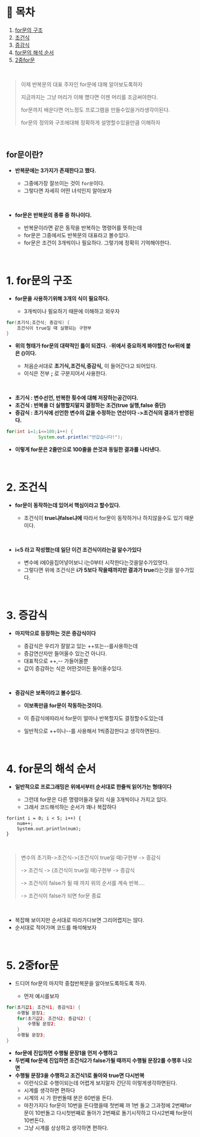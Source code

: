 # 🔖 목차
1. [for문의 구조](#1-for문의-구조)<br/>
2. [조건식](#2-조건식)<br/>
3. [증감식](#3-증감식)<br/>
4. [for문의 해석 순서](#4-for문의-해석-순서)<br/>
5. [2중for문](#5-2중for문)<br/>



<br/>

> 이제 반복문의 대표 주자인 for문에 대해 알아보도록하자
> 
> 지금까지는 그냥 머리가 이해 헀다면 이젠 머리를 조금써야한다.
> 
> for문까지 배운다면 어느정도 프로그램을 만들수있을거라생각이된다.
> 
> for문의 정의와 구조에대해 정확하게 설명할수있을만큼 이해하자

<br/>


## for문이란?
- **반복문에는 3가지가 존재한다고 했다.**

  - 그중에가장 잘쓰이는 것이 <code>for문</code>이다.
  - 그렇다면 자세히 어떤 녀석인지 알아보자

<br/>


- **for문은 반복문의 종류 중 하나이다.**

  - 반복문이라면 같은 동작을 반복하는 명령어를 뜻하는데
  - for문은 그중에서도 반복문의 대표라고 볼수있다.
  - for문은 조건이 3개씩이나 필요하다. 그렇기에 정확히 기억해야한다.

<br/>

# 1. for문의 구조
- **for문을 사용하기위해 3개의 식이 필요하다.**

  - 3개씩이나 필요하기 때문에 이해하고 외우자

```java
for(초기식;조건식; 증감식) {
	조건식이 true일 때 실행되는 구현부
}
```
- **위의 형태가 for문의 대략적인 틀이 되겠다.**
-**위에서 중요하게 봐야할건 for뒤에 붙은 ()이다.**

  - 처음순서대로 **초기식,조건식,증감식,** 이 들어간다고 되어있다.
  - 이식은 전부 **;** 로 구분지어서 사용한다.

<br/>

- **초기식 : 변수선언, 반복한 횟수에 대해 저장하는공간이다.**
- **조건식 : 반복을 더 실행할지말지 결정하는 조건(true 실행,false 중단)**
- **증감식 : 초기식에 선언한 변수의 값을 수정하는 연산이다 ->조건식의 결과가 반영된다.**

```java
for(int i=1;i<=100;i++) {
			System.out.println("반갑습니다!");
```
- **이렇게 for문은 2줄만으로 100줄을 쓴것과 동일한 결과를 나타낸다.**

<br/>

# 2. 조건식

- **for문이 동작하는데 있어서 핵심이라고 할수있다.**

  - 조건식이 **true냐false냐에** 따라서 for문이 동작하거나 하지않을수도 있기 때문이다.

<br/>

- **i<5 라고 작성했는데 일단 이건 조건식이라는걸 알수가있다**

  - 변수에 i에0을집어넣어보니 i는0부터 시작한다는것을알수가있엇다.
  - 그렇다면 위에 조건식은 **i가 5보다 작을때까지만 결과가 true**라는것을 알수가있다.

<br/>


# 3. 증감식
- **마지막으로 등장하는 것은 증감식이다**

  - 증감식은 우리가 잘알고 있는 ++또는--를사용하는데
  - 증감연산자만 들어올수 있는건 아니다.
  - 대표적으로 ++,-- 가들어올뿐
  - 값이 증감하는 식은 어떤것이든 들어올수있다.

<br/>

- **증감식은 보폭이라고 볼수있다.**

  - **이보폭만큼  for문이 작동하는것이다.**
  - 이 증감식에따라서 for문이 얼마나 반복할지도 결정할수도있는데

  - 일반적으로  ++이나--를 사용해서 1씩증감한다고 생각하면된다.

<br/>

# 4. for문의 해석 순서

- **일반적으로 프로그래밍은 위에서부터 순서대로 한줄씩 읽어가는 형태이다**

  - 그런데 for문은 다른 명령어들과 달리 식을 3개씩이나 가지고 있다.
  - 그래서 코드해석하는 순서가 꽤나 복잡하다

```javaint num = 0;
for(int i = 0; i < 5; i++) {
	num++;
    System.out.println(num);
}
```
<br/>


> 변수의 초기화->조건식->(조건식이 true일 때)구현부 -> 증감식
> 
> -> 조건식 -> (조건식이 true일 때)구현부 -> 증감식
> 
> -> 조건식이 false가 될 때 까지 위의 순서를 계속 반복....
> 
> -> 조건식이 false가 되면 for문 종료

<br/>

- 복잡해 보이지만 순서대로 따라가다보면 그리어렵지는 않다.
- 순서대로 적어가며 코드를 해석해보자

<br/>

# 5. 2중for문

- 드디어 for문의 마지막 중첩반복문을 알아보도록하도록 하자.

	- 먼저 예시를보자

```java
for(초기값1; 조건식1; 증감식1) {
	수행될 문장1;
	for(초기값2; 조건식2; 증감식2) {
		수행될 문장2;
	}
	수행될 문장3;
}

```
- **for문에 진입하면 수행될 문장1을 먼저 수행하고**
- **두번째 for문에 진입하면 조건식2가 false가될 때까지 수행될 문장2를 수행후 나오면**
- **수행될 문장3을 수행하고 조건식1로 돌아와 true면 다시반복**
	- 이런식으로 수행이되는데 어렵게 보지말자 간단히 이렇게생각하면된다.
	- 시계를 생각하면 편하다
	- 시계의 시 가 한번돌때 분은 60번을 돈다.
	- 마찬가지다  for문이 10번을 돈다했을때 첫번째 까 1번 돌고 그과정에 2번째for문이 10번돌고 다시첫번째로 돌아가 2번째로 돌기시작하고 다시2번째 for문이 10번돈다.
	- 그냥 시계를 상상하고 생각하면 편하다.

